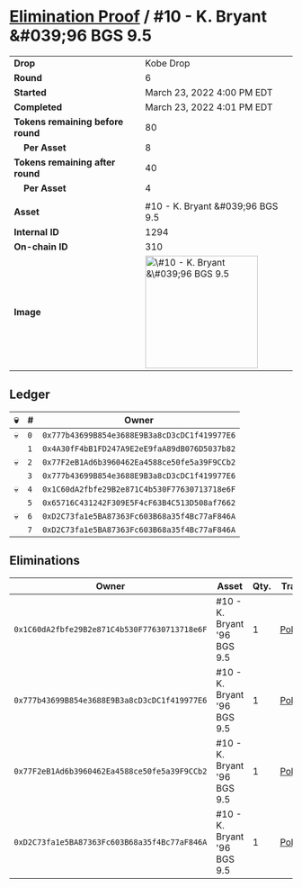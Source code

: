 # [Elimination Proof](./readme.md) / \#10 - K. Bryant &\#039;96 BGS 9.5

|                                       |                                                                                                                                                                                                        |
| ------------------------------------- | ------------------------------------------------------------------------------------------------------------------------------------------------------------------------------------------------------ |
| **Drop**                              | Kobe Drop                                                                                                                                                                                              |
| **Round**                             | 6                                                                                                                                                                                                      |
| **Started**                           | March 23, 2022 4:00 PM EDT                                                                                                                                                                             |
| **Completed**                         | March 23, 2022 4:01 PM EDT                                                                                                                                                                             |
| **Tokens remaining before round**     | 80                                                                                                                                                                                                     |
| **&nbsp;&nbsp;&nbsp;&nbsp;Per Asset** | 8                                                                                                                                                                                                      |
| **Tokens remaining after round**      | 40                                                                                                                                                                                                     |
| **&nbsp;&nbsp;&nbsp;&nbsp;Per Asset** | 4                                                                                                                                                                                                      |
|                                       |                                                                                                                                                                                                        |
| **Asset**                             | \#10 - K. Bryant &\#039;96 BGS 9.5                                                                                                                                                                     |
| **Internal ID**                       | 1294                                                                                                                                                                                                   |
| **On-chain ID**                       | 310                                                                                                                                                                                                    |
| **Image**                             | <img src="https://tcdn.blokpax.com/95d5aeda-8548-4d15-83b4-ea4d90502503/42ff701d79834a8fbad5774c20e62e7719a54d918d631a649b41f01eab2bb335.jpg" height="200" alt="\#10 - K. Bryant &\#039;96 BGS 9.5" /> |

## Ledger

| 💀  | #   | Owner                                        |
| --- | --- | -------------------------------------------- |
| 💀  | `0` | `0x777b43699B854e3688E9B3a8cD3cDC1f419977E6` |
|     | `1` | `0x4A30fF4bB1FD247A9E2eE9faA89dB076D5037b82` |
| 💀  | `2` | `0x77F2eB1Ad6b3960462Ea4588ce50fe5a39F9CCb2` |
|     | `3` | `0x777b43699B854e3688E9B3a8cD3cDC1f419977E6` |
| 💀  | `4` | `0x1C60dA2fbfe29B2e871C4b530F77630713718e6F` |
|     | `5` | `0x65716C431242F309E5F4cF63B4C513D508af7662` |
| 💀  | `6` | `0xD2C73fa1e5BA87363Fc603B68a35f4Bc77aF846A` |
|     | `7` | `0xD2C73fa1e5BA87363Fc603B68a35f4Bc77aF846A` |

## Eliminations

| Owner                                        | Asset                        | Qty. | Transaction                                                                                                  |
| -------------------------------------------- | ---------------------------- | ---- | ------------------------------------------------------------------------------------------------------------ |
| `0x1C60dA2fbfe29B2e871C4b530F77630713718e6F` | \#10 - K. Bryant '96 BGS 9.5 | 1    | [Polygonscan](https://polygonscan.com/tx/0xaf5471c0ebf9fb44ba1c1ac1912c27d233428388dfd4fcf1ab681afe555096e4) |
| `0x777b43699B854e3688E9B3a8cD3cDC1f419977E6` | \#10 - K. Bryant '96 BGS 9.5 | 1    | [Polygonscan](https://polygonscan.com/tx/0xf735135a7290e959a553c847f84c3dd7bb079277c319803b22527c2717847531) |
| `0x77F2eB1Ad6b3960462Ea4588ce50fe5a39F9CCb2` | \#10 - K. Bryant '96 BGS 9.5 | 1    | [Polygonscan](https://polygonscan.com/tx/0x9922b61fd3be29de5995fa0d9de3cf4fe8fe49bbe54351758c93c000f7c92895) |
| `0xD2C73fa1e5BA87363Fc603B68a35f4Bc77aF846A` | \#10 - K. Bryant '96 BGS 9.5 | 1    | [Polygonscan](https://polygonscan.com/tx/0x4d8a9ff06dda1a7141d19f1b7aad348ef69edbbcff505d401ce8d864dfde03d4) |
